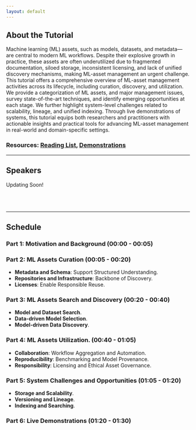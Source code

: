 ```yaml
---
layout: default
---
```


[//]: # (# ML Assets Management)

## About the Tutorial

Machine learning (ML) assets, such as models, datasets, and metadata—are central to modern ML workflows. 
Despite their explosive growth in practice, these assets are often underutilized due to fragmented documentation, siloed storage, inconsistent licensing, and lack of unified discovery mechanisms, making ML-asset management an urgent challenge. 
This tutorial offers a comprehensive overview of ML-asset management activities across its lifecycle, including curation, discovery, and utilization. 
We provide a categorization of ML assets, and major management issues, survey state-of-the-art techniques, and identify emerging opportunities at each stage. 
We further highlight system-level challenges related to scalability, lineage, and unified indexing. 
Through live demonstrations of systems, this tutorial equips both researchers and practitioners with actionable insights and practical tools for advancing ML-asset management in real-world and domain-specific settings.


### Resources: [Reading List](pages/references), [Demonstrations](pages/demo)

---

## Speakers

Updating Soon!
<br><br><br><br>

---

## Schedule

### Part 1: Motivation and Background (00:00 - 00:05)

### Part 2: ML Assets Curation (00:05 - 00:20)

- **Metadata and Schema**: Support Structured Understanding.
- **Repositories and Infrastructure**: Backbone of Discovery.
- **Licenses**: Enable Responsible Reuse.

### Part 3: ML Assets Search and Discovery (00:20 - 00:40)

- **Model and Dataset Search**.
- **Data-driven Model Selection**.
- **Model-driven Data Discovery**.

### Part 4: ML Assets Utilization. (00:40 - 01:05)

- **Collaboration**: Workflow Aggregation and Automation.
- **Reproducibility**: Benchmarking and Model Provenance.
- **Responsibility**: Licensing and Ethical Asset Governance.

### Part 5: System Challenges and Opportunities (01:05 - 01:20)

- **Storage and Scalability**.
- **Versioning and Lineage**.
- **Indexing and Searching**.

### Part 6: Live Demonstrations (01:20 - 01:30)

